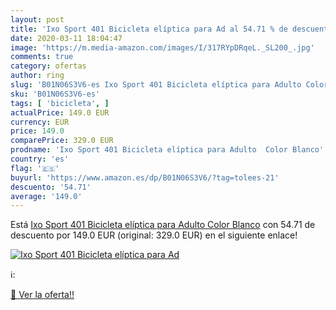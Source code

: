 ```yaml
---
layout: post
title: 'Ixo Sport 401 Bicicleta elíptica para Ad al 54.71 % de descuento'
date: 2020-03-11 18:04:47
image: 'https://m.media-amazon.com/images/I/317RYpDRqeL._SL200_.jpg'
comments: true
category: ofertas
author: ring
slug: 'B01N06S3V6-es Ixo Sport 401 Bicicleta elíptica para Adulto Color Blanco'
sku: 'B01N06S3V6-es'
tags: [ 'bicicleta', ]
actualPrice: 149.0 EUR
currency: EUR
price: 149.0
comparePrice: 329.0 EUR
prodname: 'Ixo Sport 401 Bicicleta elíptica para Adulto  Color Blanco'
country: 'es'
flag: '🇪🇸'
buyurl: 'https://www.amazon.es/dp/B01N06S3V6/?tag=tolees-21'
descuento: '54.71'
average: '149.0'
---
```


Está [Ixo Sport 401 Bicicleta elíptica para Adulto  Color Blanco](https://www.amazon.es/dp/B01N06S3V6/?tag=tolees-21) con 54.71 de descuento por 149.0 EUR (original: 329.0 EUR) en el siguiente enlace!

[![Ixo Sport 401 Bicicleta elíptica para Ad](https://m.media-amazon.com/images/I/317RYpDRqeL._SL200_.jpg)](https://www.amazon.es/dp/B01N06S3V6/?tag=tolees-21)

ℹ️:


[🛒 Ver la oferta!!](https://www.amazon.es/dp/B01N06S3V6/?tag=tolees-21)
